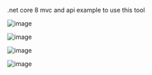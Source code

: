 .net core 8 mvc and api example to use this tool

![image](https://github.com/blaztzero/.netCore8Mvc/assets/37011968/a6b65caa-e641-408f-8f56-7ae031c93e27)

![image](https://github.com/blaztzero/.netCore8Mvc/assets/37011968/de9cd4c6-8df2-4657-9061-26b2a0475489)

![image](https://github.com/blaztzero/.netCore8Mvc/assets/37011968/fd8f2c2b-af68-423f-82cc-ceb494428ed5)

![image](https://github.com/blaztzero/.netCore8Mvc/assets/37011968/f4eaf6ba-6feb-4cfa-90e9-64d658e7a9c7)

